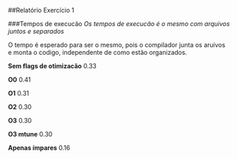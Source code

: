 ##Relatório Exercício 1

###Tempos de execucão
_Os tempos de execucão é o mesmo com arquivos juntos e separados_

O tempo é esperado para ser o mesmo, pois o compilador junta os aruivos e monta o codigo, independente de como estão organizados.

**Sem flags de otimizacão**  0.33

**O0** 0.41

**O1** 0.31

**O2** 0.30

**O3** 0.30

**O3 mtune** 0.30

**Apenas ímpares** 0.16
